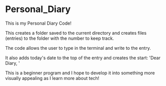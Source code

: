 # Personal_Diary
This is my Personal Diary Code!

This creates a folder saved to the current directory and creates files (entries) to the folder with the number to keep track.

The code allows the user to type in the terminal and write to the entry.

It also adds today's date to the top of the entry and creates the start: 'Dear Diary, '

This is a beginner program and I hope to develop it into something more visually appealing as I learn more about tech!

